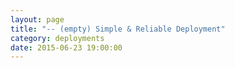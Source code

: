 ```yaml
---
layout: page
title: "-- (empty) Simple & Reliable Deployment"
category: deployments
date: 2015-06-23 19:00:00
---
```



